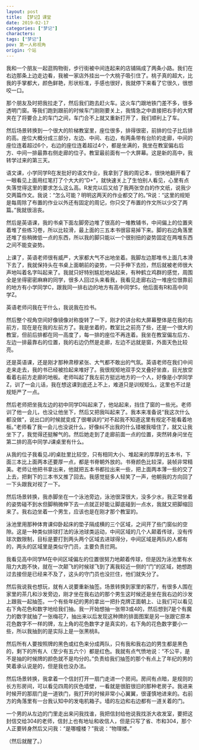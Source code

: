```yaml
---
layout: post
title: 【梦记】课堂
date: 2019-02-17
categories: ["梦记"]
characters: 
tags: ["梦记"]
pov: 第一人称视角
origin: 个站
---
```


我和一个朋友一起逛购物街，步行街被中间连起来的店铺隔成了两条小路。我们在右边那条上边走边看，我被一家店外挂出一个大桃子吸引住了。桃子真的超大，比我的手掌都大，颜色鲜艳，形状标准，手感也很好，我就停下来看了它很久，很想咬一口。

那个朋友及时把我拉走了，然后我们跑去赶火车。这火车门跟地铁门差不多，很多透明门窗。等我们跑到跟前的时候车门刚刚要关上，我情急之中直接把右手的大臂夹在了将要合上的车门之间，车门合不上就又重新打开了，我们顺利上了车。

然后场景转换到一个很大的阶梯教室里，座位很多，排得很密，前排的位子比后排的高。座位大概分成三部分，左边、中间、右边，有两条带有台阶的走廊，中间的座位连着超过6个，右边的座位连着超过4个，都是坐满的，我坐在教室偏右后方、中间一排最靠右侧走廊的位子。教室最前面有一个大屏幕。这是新的高中，我转学过来的第三天。

语文课，小学同学R在发批好的语文作业，我拿到了我的周记本，很快地翻开看了一眼看见上面用红笔打了个大大的“D+”，就快速关上了生怕别人看见，心里有点失落觉得这里的要求怎么这么高。R发完以后又给了我两张空白的作文纸，说我少交两篇作文。我说：“怎么可能？明明这两天的作业都交了的。”R说：“这里的规矩是每周除了布置的作业以外还有固定的周记，你只交了布置的作文所以少交了两篇。”我就很沮丧。

然后是英语课，我的书桌下面左脚旁边堆了很高的一堆教辅书，中间偏上的位置夹着堆了些练习卷，所以比较滑，最上面的三五本书很容易掉下来。脚的右边角落里还堆了些稍微低一点的东西，所以我的脚只能以一个很别扭的姿势固定在两堆东西之间不能变姿势。

上课了，英语老师很有威严，大家都大气不出地坐着。我脚左边那堆书上面几本滑下去了，我就保持头在书桌上面朝前的姿势，一只手伸下去捡，然后就被老师很大声地叫着名字叫起来了。我就只好特别尴尬地站起来，有种鹤立鸡群的感觉，周围全是坐得密密麻麻的同学，很多人回过头来看我，我看见走廊右边一堆座位很靠前的地方有小学同学C，跟我同一排右边的地方有高中同学S，他后面有R和高中同学Z。

英语老师问我在干什么，我说我在捡书。

然后整个视角空间好像镜像对称旋转了一下，刚才的讲台和大屏幕整体是在我的右前方，现在是在我的左前方了。我是坐着的，教室比之前亮了些，还是一个很大的教室，但前后排都在同一高度了，每一排的座位不再连着。我坐在教室偏左后方、左边一排最靠右的位置，我的右边仍然是走廊，左边不远就是窗，外面天色比较亮。

还是英语课，还是刚才那种肃穆紧张、大气都不敢出的气氛。英语老师在我们中间走来走去，我的书已经被捡起来堆好了。我很规矩地双手交叉叠好坐直，目光放空看着右前方走廊的地板。老师叫起了我左前方挺远地方的一个人，好像是小学同学Z，训了一会儿话，我在想这课到底还上不上，难道只是训规矩么，这里也不过是规矩严了一点。

然后老师把坐我左边的初中同学D叫起来了，他站起来，挡住了窗的一些光。老师训了他一会儿，也没让他坐下，然后又把我叫起来了。我本来准备说“我这次什么都没做”，说出口的时候就变成了很嘲讽的“对不起我不知道这里有规定不能看着地板。”老师看了我一会儿也没说什么，好像纠不出我的什么错被我噎住了，就又让我坐下了，我觉得还挺解气的。然后她走到了走廊前面一点的位置，突然转身问坐在第二排的高中同学J课桌里有什么。

从我的位子我看见J的桌肚里比较空，只有相同大小、堆起来的厚厚的五本书，下面三本比上面两本还要厚一点，都是书脊朝外放的。书脊颜色比较深，装帧非常精美。老师让他把书拿出来，他就把五本书都拉出来一些，把上面两本薄一些的交了上去，把剩下的三本书又推了回去。我感觉挺多人轻笑了一声，他朝我的方向回了一下头跟我对视了一下。

然后场景转换，我赤脚坐在一个泳池旁边，泳池很深很大，没多少水，我正常坐着的姿势碰不到水但脚稍微伸下去一点就正好能让脚底碰到一点水，我就又把脚缩回来了。我右边坐着一个男生，应该也是在刚才那个教室的。

泳池里用那种体育课仰卧起床的垫子隔成横的三个区域，之间开了些门窗似的空隙。这是一种类似排球打法的泳池球类运动，中间区域的几个人颠着传球，没有传球次数限制，目标是要打到两头两个区域去进球得分，中间区域是两队的人都有的，两头的区域里是类似守门员，主要负责拦网。

我看见高中同学M在中间区域偏左的位置很努力地颠着传球，但是因为泳池里有水阻力大跑不快，就在一次颠飞的时候球飞到了离我较近一侧的“门”的区域，她想跑过去接但是已经来不及了，这头的守门员也没拦住，他们就失分了。

然后我说我也想玩，就有人说要重新抽签。场景转换到家里的客厅，有很多人围在家里的茶几和沙发旁边，刚才坐在我右边的那个男生这时候还是坐在我右边的沙发上跟我一起抽签。一个有些年纪的男的拿出一把扑克牌正面朝上、让我们可以看见右下角花色和数字地给我们抽。我一开始想抽一张带3或4的，然后想到7是个有魔力的数字就抽了一张梅花7，抽出来以后发现这种牌的排面图案是另一张跟它原本花色数字不一样的牌，左上角的花色数字才是真实的，右下角的花色数字要小一些，所以我抽到的是实际上是一张黑桃8。

然后所有人要按照牌的黑色或红色来分成两队，只有我和我右边的男生都是黑色的，剩下的所有人（至少有五六个）都是红色。我就有点气愤地说：“不公平，是不是抽的时候牌的颜色就不是均分的。”负责给我们抽签的那个有点上了年纪的男的笑着承认说是的，但是我也没办法。

然后场景转换，我拿着一个信封打开一扇门走进一个房间。房间有点暗，是规则的长方形房间，可以看见四周的灰色墙壁，一看就是很脏很旧的那种老房子。我进来时候开的那扇门是一道铁门，我打开的时候非常小心翼翼，很谨慎地进来的。右前方的角落里有一台我认知中的发电机箱子。墙的左边和右边都有一道关着的门。

一个男的从左边的门里走出来问我找谁，我把信封给他说我找浙大收发室，要把这封信交给304的老师，信封上也有地址和收信人，但是只写了省、市和304，那个人正要转身然后又问我：“是哪幢楼？”我说：“物理楼。”

 （然后就醒了。）